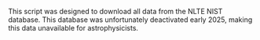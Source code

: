 This script was designed to download all data from the NLTE NIST database.
This database was unfortunately deactivated early 2025, making this data unavailable for astrophysicists.
